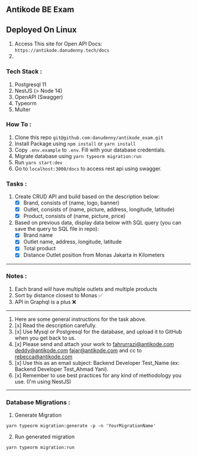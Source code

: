 ## Antikode BE Exam

## Deployed On Linux

1. Access This site for Open API Docs: `https://antikode.danudenny.tech/docs`
2.

### Tech Stack :

1. Postgresql 11
2. NestJS (> Node 14)
3. OpenAPI (Swagger)
4. Typeorm
5. Multer

### How To :

1. Clone this repo `git@github.com:danudenny/antikode_exam.git`
2. Install Package using `npm install` or `yarn install`
3. Copy `.env.example` to `.env`. Fill with your database credentials.
4. Migrate database using `yarn typeorm migration:run`
5. Run `yarn start:dev`
6. Go to `localhost:3000/docs` to access rest api using swagger.

### Tasks :

1. Create CRUD API and build based on the description below:
    - [x] Brand, consists of (name, logo, banner)
    - [x] Outlet, consists of (name, picture, address, longitude, latitude)
    - [x] Product, consists of (name, picture, price)
2. Based on previous data, display data below with SQL query (you can save the query to SQL file in repo):
    - [x] Brand name
    - [x] Outlet name, address, longitude, latitude
    - [x] Total product
    - [x] Distance Outlet position from Monas Jakarta in Kilometers

---

### Notes :

1. Each brand will have multiple outlets and multiple products
2. Sort by distance closest to Monas :white_check_mark:
3. API in Graphql is a plus :x:

---

1. Here are some general instructions for the task above.
2. [x] Read the description carefully.
3. [x] Use Mysql or Postgresql for the database, and upload it to GitHub when you get back to us.
4. [x] Please send and attach your work to fahrurrazi@antikode.com deddy@antikode.com fajar@antikode.com and cc to
   rebecca@antikode.com
5. [x] Use this as an email subject: Backend Developer Test_Name (ex: Backend Developer Test_Ahmad Yani).
6. [x] Remember to use best practices for any kind of methodology you use. (I'm using NestJS)

---

### Database Migrations :

1. Generate Migration

```shell
yarn typeorm migration:generate -p -n 'YourMigrationName'
```

2. Run generated migration

```shell
yarn typeorm migration:run
```